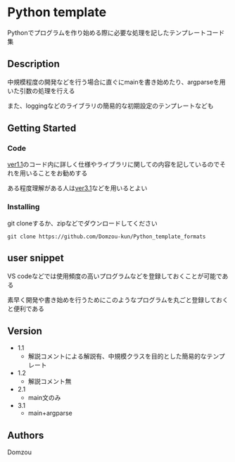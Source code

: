 # Python template

Pythonでプログラムを作り始める際に必要な処理を記したテンプレートコード集

## Description

中規模程度の開発などを行う場合に直ぐにmainを書き始めたり、argparseを用いた引数の処理を行える

また、loggingなどのライブラリの簡易的な初期設定のテンプレートなども

## Getting Started

### Code
[ver1.1](https://github.com/Domzou-kun/Python_template_formats/blob/master/Python_template/python_format_1_1.py)のコード内に詳しく仕様やライブラリに関しての内容を記しているのでそれを用いることをお勧めする

ある程度理解がある人は[ver3.1](https://github.com/Domzou-kun/Python_template_formats/blob/master/Python_template/python_format_3.1.py)などを用いるとよい

### Installing

git cloneするか、zipなどでダウンロードしてください

```git clone https://github.com/Domzou-kun/Python_template_formats```

## user snippet

VS codeなどでは使用頻度の高いプログラムなどを登録しておくことが可能である

素早く開発や書き始めを行うためにこのようなプログラムを丸ごと登録しておくと便利である


## Version

* 1.1
    * 解説コメントによる解説有、中規模クラスを目的とした簡易的なテンプレート
* 1.2
    * 解説コメント無
* 2.1
    * main文のみ
* 3.1
    * main+argparse
    
## Authors

Domzou

